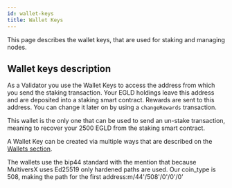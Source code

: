 ```yaml
---
id: wallet-keys
title: Wallet Keys
---
```


[comment]: # (mx-abstract)

This page describes the wallet keys, that are used for staking and managing nodes.

[comment]: # (mx-context-auto)

## Wallet keys description

As a Validator you use the Wallet Keys to access the address from which you send the staking transaction. Your EGLD holdings leave this address and are deposited into a staking smart contract. Rewards are sent to this address. You can change it later on by using a `changeRewards` transaction.

This wallet is the only one that can be used to send an un-stake transaction, meaning to recover your 2500 EGLD from the staking smart contract.

A Wallet Key can be created via multiple ways that are described on the [Wallets section](/wallet/overview/).

The wallets use the bip44 standard with the mention that because MultiversX uses Ed25519 only hardened paths are used. Our coin_type is 508, making the path for the first address:m/44'/508'/0'/0'/0’
